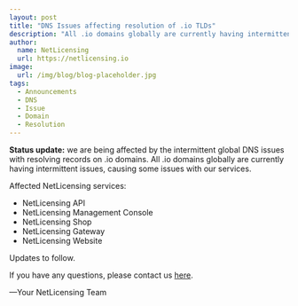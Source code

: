 ```yaml
---
layout: post
title: "DNS Issues affecting resolution of .io TLDs"
description: "All .io domains globally are currently having intermittent issues, causing some issues with our services."
author:
  name: NetLicensing
  url: https://netlicensing.io
image:
  url: /img/blog/blog-placeholder.jpg
tags:
  - Announcements
  - DNS
  - Issue
  - Domain
  - Resolution
---
```


**Status update:** we are being affected by the intermittent global DNS issues with resolving records on .io domains.
All .io domains globally are currently having intermittent issues, causing some issues with our services.

Affected NetLicensing services:

- NetLicensing API
- NetLicensing Management Console
- NetLicensing Shop
- NetLicensing Gateway
- NetLicensing Website

Updates to follow.

If you have any questions, please contact us <a href='mailto:netlicensing@labs64.com'>here</a>.

—Your NetLicensing Team
